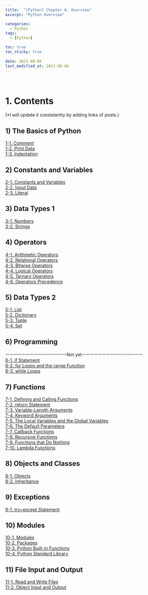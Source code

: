 ```yaml
---
title:  "[Python] Chapter 0. Overview"
excerpt: "Python Overview"

categories:
  - Python
tags:
  - [Python]

toc: true
toc_sticky: true
 
date: 2023-08-06
last_modified_at: 2023-08-06
---
```


&nbsp;

# 1. Contents
(*I will update it consistently by adding links of posts.)
## 1) The Basics of Python
[1-1. Comment](https://shine-loi.github.io/python/python1-1/)\
[1-2. Print Data](https://shine-loi.github.io/python/python1-2/)\
[1-3. Indentation](https://shine-loi.github.io/python/python1-3/)
## 2) Constants and Variables
[2-1. Constants and Variables](https://shine-loi.github.io/python/python2-1/)\
[2-2. Input Data](https://shine-loi.github.io/python/python2-2/)\
[2-3. Literal](https://shine-loi.github.io/python/python2-3/)
## 3) Data Types 1
[3-1. Numbers](https://shine-loi.github.io/python/python3-1/)\
[3-2. Strings](https://shine-loi.github.io/python/python3-2/)
## 4) Operators
[4-1. Arithmetic Operators](https://shine-loi.github.io/python/python4-1/)\
[4-2. Relational Operators](https://shine-loi.github.io/python/python4-2/)\
[4-3. Bitwise Operators](https://shine-loi.github.io/python/python4-3/)\
[4-4. Logical Operators](https://shine-loi.github.io/python/python4-4/)\
[4-5. Ternary Operators](https://shine-loi.github.io/python/python4-5/)\
[4-6. Operators Precedence](https://shine-loi.github.io/python/python4-6/)
## 5) Data Types 2
[5-1. List](https://shine-loi.github.io/python/python5-1/)\
[5-2. Dictionary](https://shine-loi.github.io/python/python5-2/)\
[5-3. Tuple](https://shine-loi.github.io/python/python5-3/)\
[5-4. Set](https://shine-loi.github.io/python/python5-4/)
## 6) Programming
ㅡㅡㅡㅡㅡㅡㅡㅡㅡㅡㅡㅡㅡㅡㅡNot yetㅡㅡㅡㅡㅡㅡㅡㅡㅡㅡㅡㅡㅡㅡㅡ\
[6-1. if Statement]()\
[6-2. for Loops and the range Function]()\
[6-3. while Loops]()
## 7) Functions
[7-1. Defining and Calling Functions]()\
[7-2. return Statement]()\
[7-3. Variable-Length Arguments]()\
[7-4. Keyword Arguments]()\
[7-5. The Local Variables and the Global Variables]()\
[7-6. The Default Parameters]()\
[7-7. Callback Functions]()\
[7-8. Recursive Functions]()\
[7-9. Functions that Do Nothing]()\
[7-10. Lambda Functions]()
## 8) Objects and Classes
[8-1. Objects]()\
[8-2. Inheritance]()
## 9) Exceptions
[9-1. try~except Statement]()
## 10) Modules
[10-1. Modules]()\
[10-2. Packages]()\
[10-3. Python Built-in Functions]()\
[10-4. Python Standard Library]()
## 11) File Input and Output
[11-1. Read and Write Files]()\
[11-2. Object Input and Output]()
